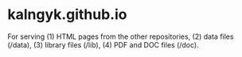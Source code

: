 # kalngyk.github.io

For serving 
(1) HTML pages from the other repositories, 
(2) data files (/data), 
(3) library files (/lib), 
(4) PDF and DOC files (/doc). 
